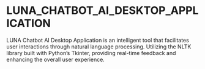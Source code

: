 # LUNA_CHATBOT_AI_DESKTOP_APPLICATION
LUNA Chatbot AI Desktop Application is an intelligent tool that facilitates user interactions through natural language processing. Utilizing the NLTK library built with Python’s Tkinter, providing real-time feedback and enhancing the overall user experience.
